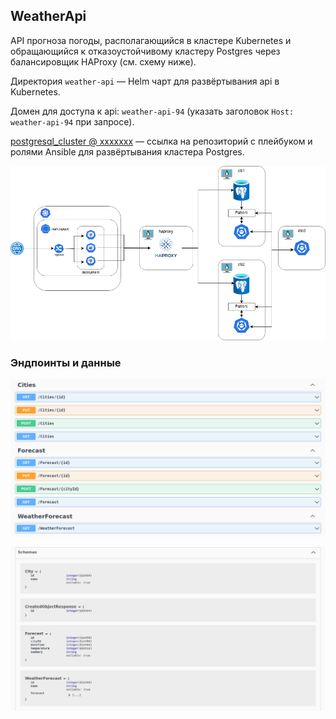 ## WeatherApi
API прогноза погоды, располагающийся в кластере Kubernetes и обращающийся к отказоустойчивому кластеру Postgres через балансировщик HAProxy (см. схему ниже).

Директория ```weather-api``` — Helm чарт для развёртывания api в Kubernetes.

Домен для доступа к api:  ```weather-api-94``` (указать заголовок ```Host: weather-api-94``` при запросе).

[postgresql_cluster @ xxxxxxx](https://github.com/ScarletBlizzard/postgresql_cluster/) — ссылка на репозиторий с плейбуком и ролями Ansible для развёртывания кластера Postgres.

![Схема](images/WeatherApi.png)

### Эндпоинты и данные
![Эндпоинты](images/Endpoints.png)

![Данные](images/Data.png)
